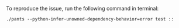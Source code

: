 To reproduce the issue, run the following command in terminal:

`./pants --python-infer-unowned-dependency-behavior=error test ::`
